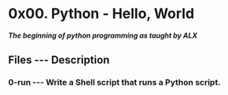 # 0x00. Python - Hello, World
___The beginning of python programming as taught by ALX___
## Files --- Description
### 0-run --- Write a Shell script that runs a Python script.

